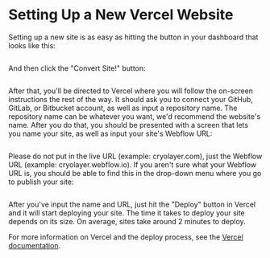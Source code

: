 # Setting Up a New Vercel Website

Setting up a new site is as easy as hitting the button in your dashboard that looks like this:

<p style={{"marginLeft":"auto","marginRight":"auto","width":266,"height":141,"maxWidth":"100%"}}><img src="https://smarterlabs.notion.site/image/https%3A%2F%2Fs3-us-west-2.amazonaws.com%2Fsecure.notion-static.com%2F304101ad-3122-42bc-a83f-6f34e510bea1%2FScreen_Shot_2021-08-06_at_11.37.56_AM.png?table=block&id=2f7b3d4f-3fa0-45cc-9c43-fdb3875648e8&spaceId=2089b25c-d262-479d-a1ff-9c3871a1c564" alt="" /></p>
			

And then click the "Convert Site!" button:

<p style={{"marginLeft":"auto","marginRight":"auto","width":192,"height":134,"maxWidth":"100%"}}><img src="https://smarterlabs.notion.site/image/https%3A%2F%2Fs3-us-west-2.amazonaws.com%2Fsecure.notion-static.com%2Fd5587c56-e723-4051-841b-4c84156e07da%2FScreen_Shot_2021-07-19_at_11.41.14_AM.png?table=block&id=51a59907-7865-4420-8ed9-901486651a77&spaceId=2089b25c-d262-479d-a1ff-9c3871a1c564" alt="" /></p>
			

After that, you'll be directed to Vercel where you will follow the on-screen instructions the rest of the way. It should ask you to connect your GitHub, GitLab, or Bitbucket account, as well as input a repository name. The repository name can be whatever you want, we'd recommend the website's name. After you do that, you should be presented with a screen that lets you name your site, as well as input your site's Webflow URL:

<p style={{"marginLeft":"auto","marginRight":"auto","width":663,"height":411,"maxWidth":"100%"}}><img src="https://smarterlabs.notion.site/image/https%3A%2F%2Fs3-us-west-2.amazonaws.com%2Fsecure.notion-static.com%2F6f55ce1f-3883-4501-801d-72dce98b3f96%2FScreen_Shot_2021-08-06_at_11.26.49_AM.png?table=block&id=4677b113-18fa-4cfb-a014-94d882c2eb2f&spaceId=2089b25c-d262-479d-a1ff-9c3871a1c564" alt="" /></p>
			

Please do not put in the live URL (example: cryolayer.com), just the Webflow URL (example: cryolayer.webflow.io). If you aren't sure what your Webflow URL is, you should be able to find this in the drop-down menu where you go to publish your site:

<p style={{"marginLeft":"auto","marginRight":"auto","width":336,"maxWidth":"100%"}}><img src="https://smarterlabs.notion.site/image/https%3A%2F%2Fs3-us-west-2.amazonaws.com%2Fsecure.notion-static.com%2F97a239bd-f992-4635-ad3f-561ee2b4aa9e%2FScreen_Shot_2021-07-19_at_11.46.09_AM.png?table=block&id=19477c51-010b-4bf1-b111-efd6d2b981b2&spaceId=2089b25c-d262-479d-a1ff-9c3871a1c564" alt="" /></p>
			

After you've input the name and URL, just hit the "Deploy" button in Vercel and it will start deploying your site. The time it takes to deploy your site depends on its size. On average, sites take around 2 minutes to deploy.

For more information on Vercel and the deploy process, see the [Vercel documentation](https://vercel.com/docs).
